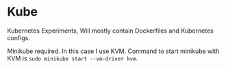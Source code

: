# Kube

Kubernetes Experiments, Will mostly contain Dockerfiles and Kubernetes configs.

Minikube required. In this case I use KVM. Command to start minikube with KVM is
`sudo minikube start --vm-driver kvm`.
